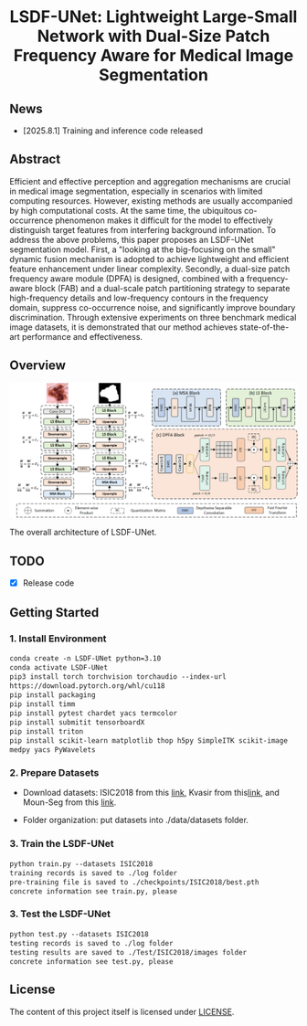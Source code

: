 <div align="center">
<h1> LSDF-UNet: Lightweight Large-Small Network with Dual-Size Patch Frequency Aware for Medical Image Segmentation </h1>
</div>

##  News

- [2025.8.1] Training and inference code released

##  Abstract

Efficient and effective perception and aggregation mechanisms are crucial in medical image segmentation, especially in scenarios with limited computing resources. However, existing methods are usually accompanied by high computational costs. At the same time, the ubiquitous co-occurrence phenomenon makes it difficult for the model to effectively distinguish target features from interfering background information. To address the above problems, this paper proposes an LSDF-UNet segmentation model. First, a "looking at the big-focusing on the small" dynamic fusion mechanism is adopted to achieve lightweight and efficient feature enhancement under linear complexity. Secondly, a dual-size patch frequency aware module (DPFA) is designed, combined with a frequency-aware block (FAB) and a dual-scale patch partitioning strategy to separate high-frequency details and low-frequency contours in the frequency domain, suppress co-occurrence noise, and significantly improve boundary discrimination. Through extensive experiments on three benchmark medical image datasets, it is demonstrated that our method achieves state-of-the-art performance and effectiveness.


##  Overview

<div align="center">
<img width="800" alt="image" src="asserts/LSDF-UNet.png?raw=true">
</div>

The overall architecture of LSDF-UNet.

##  TODO

- [x] Release code

##  Getting Started

### 1. Install Environment

```
conda create -n LSDF-UNet python=3.10
conda activate LSDF-UNet
pip3 install torch torchvision torchaudio --index-url https://download.pytorch.org/whl/cu118
pip install packaging
pip install timm
pip install pytest chardet yacs termcolor
pip install submitit tensorboardX
pip install triton
pip install scikit-learn matplotlib thop h5py SimpleITK scikit-image medpy yacs PyWavelets
```

### 2. Prepare Datasets

- Download datasets: ISIC2018 from this [link](https://challenge.isic-archive.com/data/#2018), Kvasir from this[link](https://link.zhihu.com/?target=https%3A//datasets.simula.no/downloads/kvasir-seg.zip), and Moun-Seg from this [link](https://www.kaggle.com/datasets/tuanledinh/monuseg2018).


- Folder organization: put datasets into ./data/datasets folder.

### 3. Train the LSDF-UNet

```
python train.py --datasets ISIC2018
training records is saved to ./log folder
pre-training file is saved to ./checkpoints/ISIC2018/best.pth
concrete information see train.py, please
```

### 3. Test the LSDF-UNet

```
python test.py --datasets ISIC2018
testing records is saved to ./log folder
testing results are saved to ./Test/ISIC2018/images folder
concrete information see test.py, please
```




##  License

The content of this project itself is licensed under [LICENSE](https://github.com/Anonymous-Submission2025/NetWork/LSDF-UNet/blob/main/LICENSE).
